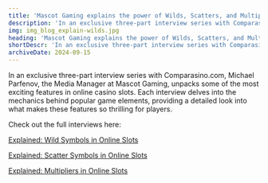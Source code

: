 ```yaml
---
title: 'Mascot Gaming explains the power of Wilds, Scatters, and Multipliers in online slots'
description: 'In an exclusive three-part interview series with Comparasino.com, Michael Parfenov, the Media Manager at Mascot Gaming, unpacks some of the most exciting features in online casino slots.'
img: img_blog_explain-wilds.jpg
heading: 'Mascot Gaming explains the power of Wilds, Scatters, and Multipliers in online slots'
shortDescr: 'In an exclusive three-part interview series with Comparasino.com, Michael Parfenov, the Media Manager at Mascot Gaming, unpacks some of the most exciting features in online casino slots. Each interview delves into the mechanics behind popular game elements, providing a detailed look into what makes these features so thrilling for players.'
archiveDate: 2024-09-15
---
```

In an exclusive three-part interview series with Comparasino.com, Michael Parfenov, the Media Manager at Mascot Gaming, unpacks some of the most exciting features in online casino slots. Each interview delves into the mechanics behind popular game elements, providing a detailed look into what makes these features so thrilling for players.

Check out the full interviews here:

<a href="https://comparasino.com/explained-wild-symbols-in-online-slots/" target="_blank" rel="dofollow">Explained: Wild Symbols in Online Slots</a>

<a href="https://comparasino.com/explained-scatter-symbols-in-online-slots/" target="_blank" rel="dofollow">Explained: Scatter Symbols in Online Slots</a>

<a href="https://comparasino.com/explained-multipliers-in-online-slots/" target="_blank" rel="dofollow">Explained: Multipliers in Online Slots</a>
